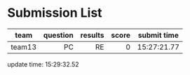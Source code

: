 # Submission List
team    | question  | results  | score | submit time
------|-----:|-----:| ----:|-----
team13 | PC | RE | 0 | 15:27:21.77


update time: 15:29:32.52 
